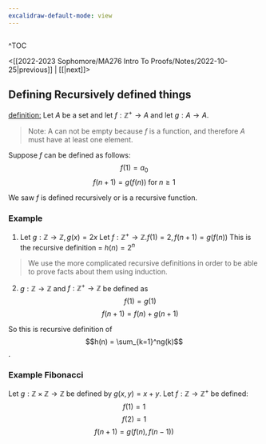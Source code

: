 ```yaml
---
excalidraw-default-mode: view
---
```



```toc

```

^TOC

<[[2022-2023 Sophomore/MA276 Intro To Proofs/Notes/2022-10-25|previous]] | [[|next]]>

## Defining Recursively defined things

<u>definition:</u> Let $A$ be a set and let $f:\mathbb{Z}^+\to A$ and let $g:A\to A$.
> Note: A can not be empty because $f$ is a function, and therefore $A$ must have at least one element.

Suppose $f$ can be defined as follows:
$$f(1) = a_0$$
$$f(n+1) = g(f(n)) \;\text{for}\;n\geq 1$$

We saw $f$ is defined recursively or is a recursive function.


### Example

1. Let $g:\mathbb{Z}\to\mathbb{Z}, g(x) = 2x$
	Let $f:\mathbb{Z}^+\to \mathbb{Z}. f(1) = 2, f(n+1) = g(f(n))$
	This is the recursive definition  = $h(n) = 2^n$

> We use the more complicated recursive definitions in order to be able to prove facts about them using induction.

2. $g:\mathbb{Z}\to\mathbb{Z}$ and $f:\mathbb{Z}^+\to\mathbb{Z}$ be defined as
$$f(1) = g(1)$$
$$f(n+1) = f(n)+g(n+1)$$

So this is recursive definition of $$h(n) = \sum_{k=1}^ng(k)$$.


### Example Fibonacci
Let $g: \mathbb{Z}\times\mathbb{Z} \to \mathbb{Z}$ be defined by $g(x,y) = x+y.$ 
Let $f:\mathbb{Z}\to\mathbb{Z}^+$ be defined:
$$f(1) = 1$$
$$f(2) = 1$$
$$f(n+1) = g(f(n),f(n-1))$$